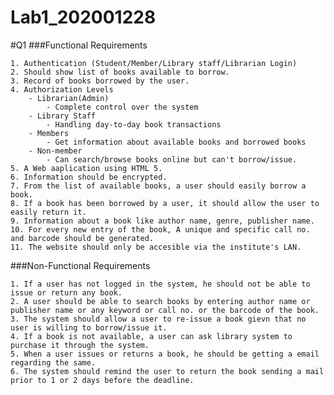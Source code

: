 # Lab1_202001228

#Q1
###Functional Requirements

	1. Authentication (Student/Member/Library staff/Librarian Login)
	2. Should show list of books available to borrow.
	3. Record of books borrowed by the user.
	4. Authorization Levels
		- Librarian(Admin)
			- Complete control over the system
		- Library Staff
			- Handling day-to-day book transactions
		- Members
			- Get information about available books and borrowed books
		- Non-member
			- Can search/browse books online but can't borrow/issue.
	5. A Web aaplication using HTML 5.
	6. Information should be encrypted.
	7. From the list of available books, a user should easily borrow a book.
	8. If a book has been borrowed by a user, it should allow the user to easily return it.
	9. Information about a book like author name, genre, publisher name.
	10. For every new entry of the book, A unique and specific call no. and barcode should be generated.
	11. The website should only be accesible via the institute's LAN.
	
###Non-Functional Requirements

	1. If a user has not logged in the system, he should not be able to issue or return any book.
	2. A user should be able to search books by entering author name or publisher name or any keyword or call no. or the barcode of the book.
	3. The system should allow a user to re-issue a book gievn that no user is willing to borrow/issue it.
	4. If a book is not available, a user can ask library system to purchase it through the system.
	5. When a user issues or returns a book, he should be getting a email regarding the same.
	6. The system should remind the user to return the book sending a mail prior to 1 or 2 days before the deadline.
